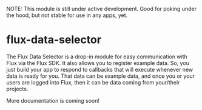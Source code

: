 NOTE: This module is still under active development. Good for poking under the hood, but not stable for use in any apps, yet.

# flux-data-selector

The Flux Data Selector is a drop-in module for easy communication with Flux via the Flux SDK. It also allows you to register example data. So, you just build your app to respond to callbacks that will execute whenever new data is ready for you. That data can be example data, and once you or your users are logged into Flux, then it can be data coming from your/their projects.

More documentation is coming soon!
